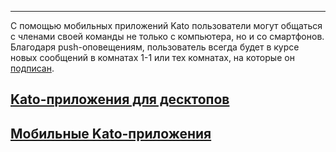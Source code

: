***

С помощью мобильных приложений Kato пользователи могут общаться с членами своей команды не только с компьютера, но и со смартфонов. Благодаря push-оповещениям, пользователь всегда будет в курсе новых сообщений в комнатах 1-1 или тех комнатах, на которые он [подписан](/articles/ru/notifications/noise-control).

## [Kato-приложения для десктопов](/articles/ru/kato-apps/desktop)
## [Мобильные Kato-приложения](/articles/ru/kato-apps/mobile)
 
